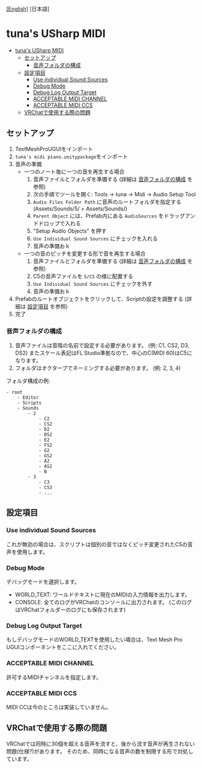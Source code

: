 [[English]](./README.md) [日本語]

# tuna's USharp MIDI

- [tuna's USharp MIDI](#tunas-usharp-midi)
  - [セットアップ](#%E3%82%BB%E3%83%83%E3%83%88%E3%82%A2%E3%83%83%E3%83%97)
    - [音声フォルダの構成](#%E9%9F%B3%E5%A3%B0%E3%83%95%E3%82%A9%E3%83%AB%E3%83%80%E3%81%AE%E6%A7%8B%E6%88%90)
  - [設定項目](#%E8%A8%AD%E5%AE%9A%E9%A0%85%E7%9B%AE)
    - [Use individual Sound Sources](#use-individual-sound-sources)
    - [Debug Mode](#debug-mode)
    - [Debug Log Output Target](#debug-log-output-target)
    - [ACCEPTABLE MIDI CHANNEL](#acceptable-midi-channel)
    - [ACCEPTABLE MIDI CCS](#acceptable-midi-ccs)
  - [VRChatで使用する際の問題](#vrchat%E3%81%A7%E4%BD%BF%E7%94%A8%E3%81%99%E3%82%8B%E9%9A%9B%E3%81%AE%E5%95%8F%E9%A1%8C)


## セットアップ


1. TextMeshProUGUIをインポート
2. `tuna's midi piano.unitypackage`をインポート
3. 音声の準備
    - 一つのノート毎に一つの音を再生する場合
        1. 音声ファイルとフォルダを準備する (詳細は [音声フォルダの構成](#sounds-folder-structure) を参照)
        2. 次の手順でツールを開く: Tools -> tuna -> Midi -> Audio Setup Tool
        3. `Audio Files Folder Path` に音声のルートフォルダを指定する (Assets/Sounds/5/ = Assets/Sounds/)
        4. `Parent Object` には、Prefab内にある `AudioSources` をドラッグアンドドロップで入れる
        5. "Setup Audio Objects" を押す
        6. `Use Individual Sound Sources` にチェックを入れる
        7. 音声の準備おｋ
    - 一つの音のピッチを変更する形で音を再生する場合
        1. 音声ファイルとフォルダを準備する (詳細は [音声フォルダの構成](#sounds-folder-structure) を参照)
        2. C5の音声ファイルを `5/C5` の様に配置する
        3. `Use Individual Sound Sources` にチェックを外す
        4. 音声の準備おｋ
4. Prefabのルートオブジェクトをクリックして、Scriptの設定を調整する (詳細は [設定項目](#Settings) を参照)
5. 完了


### 音声フォルダの構成

1. 音声ファイルは音階の名前で設定する必要があります。 (例: C1, CS2, D3, DS2) またスケール表記はFL Studio準拠なので、中心のC(MIDI 60)はC5になります。
2. フォルダはオクターブでネーミングする必要があります。 (例: 2, 3, 4)

フォルダ構成の例:

```
- root
    - Editor
    - Scripts
    - Sounds
        - 2
            - C2
            - CS2
            - D2
            - DS2
            - E2
            - FS2
            - G2
            - GS2
            - A2
            - AS2
            - B
        - 3
            - C3
            - CS3
            - ...
```



## 設定項目

### Use individual Sound Sources

これが無効の場合は、スクリプトは個別の音ではなくピッチ変更されたC5の音声を使用します。

### Debug Mode

デバッグモードを選択します。

- WORLD_TEXT: ワールドテキストに現在のMIDIの入力情報を出力します。
- CONSOLE: 全てのログがVRChatのコンソールに出力されます。 (このログはVRChatフォルダーのログにも保存されます)


### Debug Log Output Target

もしデバッグモードのWORLD_TEXTを使用したい場合は、Text Mesh Pro UGUIコンポーネントをここに入れてください。

### ACCEPTABLE MIDI CHANNEL

許可するMIDIチャンネルを指定します。

### ACCEPTABLE MIDI CCS

MIDI CCは今のところは実装していません。



## VRChatで使用する際の問題

VRChatでは同時に30個を超える音声を流すと、後から流す音声が再生されない問題(仕様?)があります。
そのため、同時になる音声の数を制限する形で対処しています。
